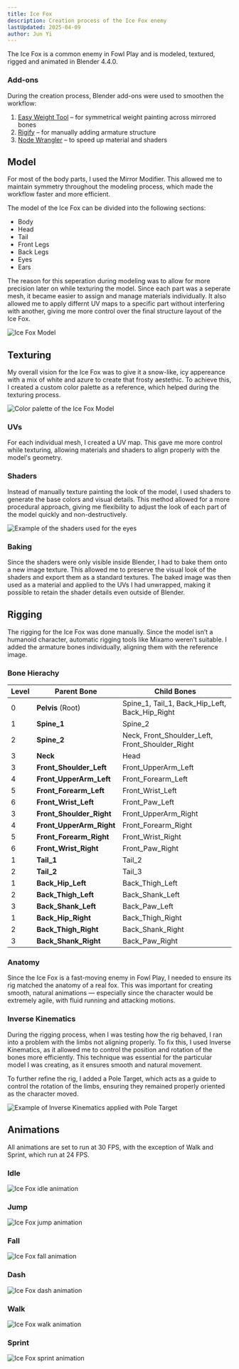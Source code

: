 ```yaml
---
title: Ice Fox
description: Creation process of the Ice Fox enemy
lastUpdated: 2025-04-09
author: Jun Yi
---
```


The Ice Fox is a common enemy in Fowl Play and is modeled, textured, rigged and animated in Blender 4.4.0.

### Add-ons

During the creation process, Blender add-ons were used to smoothen the workflow:
1. [Easy Weight Tool][1] – for symmetrical weight painting across mirrored bones
2. [Rigify][2] – for manually adding armature structure
3. [Node Wrangler][3] – to speed up material and shaders


## Model

For most of the body parts, I used the Mirror Modifier. This allowed me to maintain symmetry throughout the modeling process, which made the workflow faster and more efficient. 

The model of the Ice Fox can be divided into the following sections:

- Body
- Head
- Tail
- Front Legs
- Back Legs
- Eyes
- Ears

The reason for this seperation during modeling was to allow for more precision later on while texturing the model. Since each part was a seperate mesh, it became easier to assign and manage materials individually. It also allowed me to apply differnt UV maps to a specific part without interfering with another, giving me more control over the final structure layout of the Ice Fox.

![Ice Fox Model](../../../../../assets/3d/ice-fox/model.png)


## Texturing

My overall vision for the Ice Fox was to give it a snow-like, icy appereance with a mix of white and azure to create that frosty aestethic. To achieve this, I created a custom color palette as a reference, which helped during the texturing process.

![Color palette of the Ice Fox Model](../../../../../assets/3d/ice-fox/color_palette.png)

### UVs

For each individual mesh, I created a UV map. This gave me more control while texturing, allowing materials and shaders to align properly with the model's geometry.

### Shaders

Instead of manually texture painting the look of the model, I used shaders to generate the base colors and visual details. This method allowed for a more procedural approach, giving me flexibility to adjust the look of each part of the model quickly and non-destructively.

![Example of the shaders used for the eyes](../../../../../assets/3d/ice-fox/eyes_shaders_example.png)

### Baking

Since the shaders were only visible inside Blender, I had to bake them onto a new image texture. This allowed me to preserve the visual look of the shaders and export them as a standard textures. The baked image was then used as a material and applied to the UVs I had unwrapped, making it possible to retain the shader details even outside of Blender.

## Rigging

The rigging for the Ice Fox was done manually. Since the model isn’t a humanoid character, automatic rigging tools like Mixamo weren’t suitable. I added the armature bones individually, aligning them with the reference image.

### Bone Hierachy

| Level | Parent Bone               | Child Bones                                       |
|-------|----------------------     |--------------------------------------             |
| 0     | **Pelvis** (Root)         | Spine_1, Tail_1, Back_Hip_Left, Back_Hip_Right    |
| 1     | **Spine_1**               | Spine_2                                           |
| 2     | **Spine_2**               | Neck, Front_Shoulder_Left, Front_Shoulder_Right   |
| 3     | **Neck**                  | Head                                              |
| 3     | **Front_Shoulder_Left**   | Front_UpperArm_Left                               |
| 4     | **Front_UpperArm_Left**   | Front_Forearm_Left                                |
| 5     | **Front_Forearm_Left**    | Front_Wrist_Left                                  |
| 6     | **Front_Wrist_Left**      | Front_Paw_Left                                    |
| 3     | **Front_Shoulder_Right**  | Front_UpperArm_Right                              |
| 4     | **Front_UpperArm_Right**  | Front_Forearm_Right                               |
| 5     | **Front_Forearm_Right**   | Front_Wrist_Right                                 |
| 6     | **Front_Wrist_Right**     | Front_Paw_Right                                   |
| 1     | **Tail_1**                | Tail_2                                            |
| 2     | **Tail_2**                | Tail_3                                            |
| 1     | **Back_Hip_Left**         | Back_Thigh_Left                                   |
| 2     | **Back_Thigh_Left**       | Back_Shank_Left                                   |
| 3     | **Back_Shank_Left**       | Back_Paw_Left                                     |
| 1     | **Back_Hip_Right**        | Back_Thigh_Right                                  |
| 2     | **Back_Thigh_Right**      | Back_Shank_Right                                  |
| 3     | **Back_Shank_Right**      | Back_Paw_Right                                    |

### Anatomy

Since the Ice Fox is a fast-moving enemy in Fowl Play, I needed to ensure its rig matched the anatomy of a real fox. This was important for creating smooth, natural animations — especially since the character would be extremely agile, with fluid running and attacking motions.

### Inverse Kinematics

During the rigging process, when I was testing how the rig behaved, I ran into a problem with the limbs not aligning properly. To fix this, I used Inverse Kinematics, as it allowed me to control the position and rotation of the bones more efficiently. This technique was essential for the particular model I was creating, as it ensures smooth and natural movement.

To further refine the rig, I added a Pole Target, which acts as a guide to control the rotation of the limbs, ensuring they remained properly oriented as the character moved.

![Example of Inverse Kinematics applied with Pole Target](../../../../../assets/3d/ice-fox/inverse_kinematics.png)

## Animations

All animations are set to run at 30 FPS, with the exception of Walk and Sprint, which run at 24 FPS.

### Idle

![Ice Fox idle animation](/ice-fox/idle-animation.gif)

### Jump

![Ice Fox jump animation](/ice-fox/jump-animation.gif)

### Fall

![Ice Fox fall animation](/ice-fox/fall-animation.gif)

### Dash

![Ice Fox dash animation](/ice-fox/dash-animation.gif)

### Walk

![Ice Fox walk animation](/ice-fox/walk-animation.gif)

### Sprint

![Ice Fox sprint animation](/ice-fox/sprint-animation.gif)


[1]: https://extensions.blender.org/add-ons/easyweight/
[2]: https://docs.blender.org/manual/en/latest/addons/rigging/rigify/index.html
[3]: https://docs.blender.org/manual/en/latest/addons/node/node_wrangler.html

